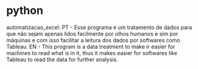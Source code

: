 # python

automatizacao_excel: 
PT - Esse programa é um tratamento de dados para que não sejam apenas lidos facilmente por olhos humanos e sim por máquinas e com isso facilitar a leitura dos dados por softwares como Tableau.
EN - This program is a data treatment to make ir easier for machines to read what is in it, thus it makes easier for softwares like Tableau to read the data for further analysis.
